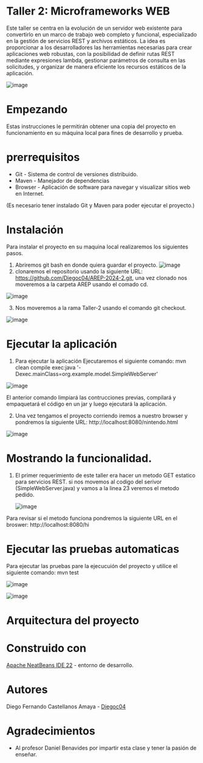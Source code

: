 # Taller 2: Microframeworks WEB
Este taller se centra en la evolución de un servidor web existente para convertirlo en un marco de trabajo web completo y funcional, especializado en la gestión de servicios REST y archivos estáticos. La idea es proporcionar a los desarrolladores las herramientas necesarias para crear aplicaciones web robustas, con la posibilidad de definir rutas REST mediante expresiones lambda, gestionar parámetros de consulta en las solicitudes, y organizar de manera eficiente los recursos estáticos de la aplicación.

![image](https://github.com/user-attachments/assets/9866b785-ab44-4f03-b93b-45c6bf41441f)

# Empezando
Estas instrucciones le permitirán obtener una copia del proyecto en funcionamiento en su máquina local para fines de desarrollo y prueba. 

# prerrequisitos
* Git - Sistema de control de versiones distribuido.
* Maven - Manejador de dependencias
* Browser - Aplicación de software para navegar y visualizar sitios web en Internet.

(Es necesario tener instalado Git y Maven para poder ejecutar el proyecto.)

# Instalación
Para instalar el proyecto en su maquina local realizaremos los siguientes pasos.
1. Abriremos git bash en donde quiera guardar el proyecto.
![image](https://github.com/user-attachments/assets/5ec6d71b-84b9-4b24-919c-006f93ca202c)
2. clonaremos el repositorio usando la siguiente URL: https://github.com/Diegoc04/AREP-2024-2.git, una vez clonado nos moveremos a la carpeta AREP usando el comado cd.

![image](https://github.com/user-attachments/assets/e1f81299-f2bb-4a9a-80a3-5ca462f6e509)

3. Nos moveremos a la rama Taller-2 usando el comando git checkout.
   
![image](https://github.com/user-attachments/assets/ce5ff5eb-1b3b-4139-ac94-98ac22f49464)


# Ejecutar la aplicación
1. Para ejecutar la aplicación Ejecutaremos el siguiente comando: mvn clean compile exec:java '-Dexec.mainClass=org.example.model.SimpleWebServer'
   
![image](https://github.com/user-attachments/assets/191022df-3f39-4c17-b33f-f3529741eba5)

El anterior comando limpiará las contrucciones previas, compilará y empaquetará el código en un jar y luego ejecutará la aplicación.

2. Una vez tengamos el proyecto corriendo iremos a nuestro browser y pondremos la siguiente URL: http://localhost:8080/nintendo.html

![image](https://github.com/user-attachments/assets/b512303a-4eec-48a3-8ff2-e6c573723880)

# Mostrando la funcionalidad.
1. El primer requerimiento de este taller era hacer un metodo GET estatico para servicios REST.
   si nos movemos al codigo del serivor (SimpleWebServer.java) y vamos a la linea 23 veremos el metodo pedido.

   ![image](https://github.com/user-attachments/assets/efeacddf-620b-4648-895a-db6ea202329c)

Para revisar si el metodo funciona pondremos la siguiente URL en el broswer: http://localhost:8080/hi





# Ejecutar las pruebas automaticas

Para ejecutar las pruebas pare la ejecucuión del proyecto y utilice el siguiente comando: mvn test

![image](https://github.com/user-attachments/assets/b4fbec6b-8fdf-4c8a-8409-33ed7e9692c4)

![image](https://github.com/user-attachments/assets/5982b69b-86da-4a4d-9fed-50edf76c81fb)


# Arquitectura del proyecto


# Construido con
[Apache NeatBeans IDE 22](https://netbeans.apache.org/front/main/download/nb22/) - entorno de desarrollo.
   
# Autores
Diego Fernando Castellanos Amaya - [Diegoc04](https://github.com/Diegoc04)

# Agradecimientos
* Al profesor Daniel Benavides por impartir esta clase y tener la pasión de enseñar.

